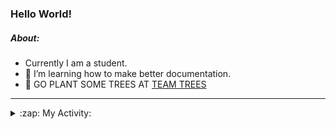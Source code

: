 ### Hello World!

##### About:
- Currently I am a student.
- 🌱 I’m learning how to make better documentation.
- 🌱 GO PLANT SOME TREES AT [TEAM TREES](https://teamtrees.org/)

---
<details>
  <summary>:zap: My Activity:</summary>
  
<!--START_SECTION:waka-->
![Code Time](http://img.shields.io/badge/Code%20Time-1%2C143%20hrs%202%20mins-blue)

**I'm a Night 🦉** 

```text
🌞 Morning                1595 commits        ██░░░░░░░░░░░░░░░░░░░░░░░   09.67 % 
🌆 Daytime                5704 commits        █████████░░░░░░░░░░░░░░░░   34.60 % 
🌃 Evening                4723 commits        ███████░░░░░░░░░░░░░░░░░░   28.65 % 
🌙 Night                  4465 commits        ███████░░░░░░░░░░░░░░░░░░   27.08 % 
```
📅 **I'm Most Productive on Wednesday** 

```text
Monday                   2424 commits        ████░░░░░░░░░░░░░░░░░░░░░   14.70 % 
Tuesday                  2201 commits        ███░░░░░░░░░░░░░░░░░░░░░░   13.35 % 
Wednesday                3800 commits        ██████░░░░░░░░░░░░░░░░░░░   23.05 % 
Thursday                 2108 commits        ███░░░░░░░░░░░░░░░░░░░░░░   12.79 % 
Friday                   1611 commits        ██░░░░░░░░░░░░░░░░░░░░░░░   09.77 % 
Saturday                 1456 commits        ██░░░░░░░░░░░░░░░░░░░░░░░   08.83 % 
Sunday                   2887 commits        ████░░░░░░░░░░░░░░░░░░░░░   17.51 % 
```


📊 **This Week I Spent My Time On** 

```text
🔥 Editors: 
VS Code                  6 hrs 21 mins       █████████████████████████   100.00 % 

🐱‍💻 Projects: 
giveth-dapps-v2          3 hrs 33 mins       ██████████████░░░░░░░░░░░   55.98 % 
praise                   2 hrs 30 mins       ██████████░░░░░░░░░░░░░░░   39.41 % 
impact-graph             17 mins             █░░░░░░░░░░░░░░░░░░░░░░░░   04.61 % 
```


 Last Updated on 29/06/2023 16:10:41 UTC
<!--END_SECTION:waka-->
</details>
